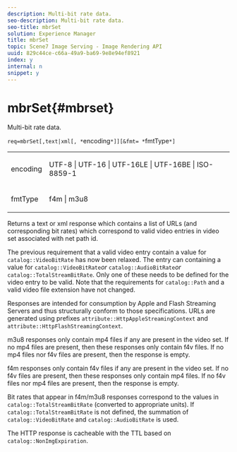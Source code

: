 ```yaml
---
description: Multi-bit rate data.
seo-description: Multi-bit rate data.
seo-title: mbrSet
solution: Experience Manager
title: mbrSet
topic: Scene7 Image Serving - Image Rendering API
uuid: 829c44ce-c66a-49a9-ba69-9e8e94ef8921
index: y
internal: n
snippet: y
---
```


# mbrSet{#mbrset}

Multi-bit rate data.

 `req=mbrSet[,text|xml[, *`encoding`*]][&fmt= *`fmtType`*]`

<table id="simpletable_D2B8704E09B34337870A257CD7CB5C56"> 
 <tr class="strow"> 
  <td class="stentry"> <p><span class="codeph"><span class="varname"> encoding</span></span> </p> </td> 
  <td class="stentry"> <p><span class="codeph"> UTF-8 | UTF-16 | UTF-16LE | UTF-16BE | ISO-8859-1</span> </p></td> 
 </tr> 
 <tr class="strow"> 
  <td class="stentry"> <p><span class="codeph"><span class="varname"> fmtType</span></span> </p></td> 
  <td class="stentry"> <p><span class="codeph"> f4m | m3u8</span> </p></td> 
 </tr> 
</table>

Returns a text or xml response which contains a list of URLs (and corresponding bit rates) which correspond to valid video entries in video set associated with net path id.

The previous requirement that a valid video entry contain a value for `catalog::VideoBitRate` has now been relaxed. The entry can containing a value for `catalog::VideoBitRate`*or* `catalog::AudioBitRate`*or* `catalog::TotalStreamBitRate`. Only one of these needs to be defined for the video entry to be valid. Note that the requirements for `catalog::Path` and a valid video file extension have not changed.

Responses are intended for consumption by Apple and Flash Streaming Servers and thus structurally conform to those specifications. URLs are generated using prefixes `attribute::HttpAppleStreamingContext` and `attribute::HttpFlashStreamingContext`.

m3u8 responses only contain mp4 files if any are present in the video set. If no mp4 files are present, then these responses only contain f4v files. If no mp4 files nor f4v files are present, then the response is empty.

f4m responses only contain f4v files if any are present in the video set. If no f4v files are present, then these responses only contain mp4 files. If no f4v files nor mp4 files are present, then the response is empty.

Bit rates that appear in f4m/m3u8 responses correspond to the values in `catalog::TotalStreamBitRate` (converted to appropriate units). If `catalog::TotalStreamBitRate` is not defined, the summation of `catalog::VideoBitRate` and `catalog::AudioBitRate` is used.

The HTTP response is cacheable with the TTL based on `catalog::NonImgExpiration`. 
